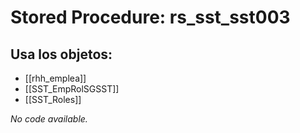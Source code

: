 # Stored Procedure: rs_sst_sst003

## Usa los objetos:
- [[rhh_emplea]]
- [[SST_EmpRolSGSST]]
- [[SST_Roles]]

*No code available.*
